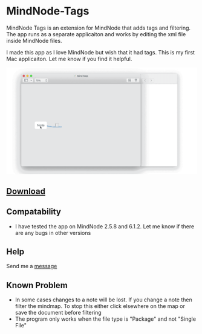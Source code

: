# MindNode-Tags
MindNode Tags is an extension for MindNode that adds tags and filtering. The app runs as a separate applicaiton and works by editing the xml file inside MindNode files.

I made this app as I love MindNode but wish that it had tags. This is my first Mac applicaiton. Let me know if you find it helpful.

![Example Image](images/IntroGif.gif)

## [Download](https://github.com/jonpdw/MindNode-Tags/releases/latest/download/MindNode_Tags_Application.zip)


## Compatability
* I have tested the app on MindNode 2.5.8 and 6.1.2. Let me know if there are any bugs in other versions

## Help

Send me a [message](https://m.me/107546807437328)

## Known Problem 
* In some cases changes to a note will be lost. If you change a note then filter the mindmap. To stop this either click elsewhere on the map or save the document before filtering
* The program only works when the file type is "Package" and not "Single File"
